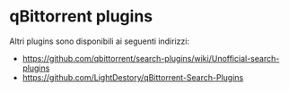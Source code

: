 # qBittorrent plugins

Altri plugins sono disponibili ai seguenti indirizzi:

* https://github.com/qbittorrent/search-plugins/wiki/Unofficial-search-plugins
* https://github.com/LightDestory/qBittorrent-Search-Plugins


